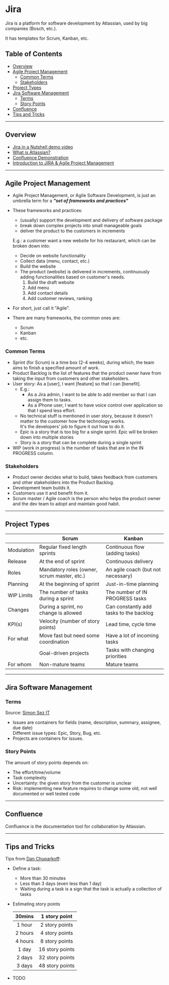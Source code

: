 # Jira

Jira is a platform for software development by Atlassian, used by big companies (Bosch, etc.).

It has templates for Scrum, Kanban, etc.

## Table of Contents

<!-- vim-markdown-toc GFM -->

* [Overview](#overview)
* [Agile Project Management](#agile-project-management)
  * [Common Terms](#common-terms)
  * [Stakeholders](#stakeholders)
* [Project Types](#project-types)
* [Jira Software Management](#jira-software-management)
  * [Terms](#terms)
  * [Story Points](#story-points)
* [Confluence](#confluence)
* [Tips and Tricks](#tips-and-tricks)

<!-- vim-markdown-toc -->

---

## Overview

- [Jira in a Nutshell demo video](https://youtu.be/xrCJv0fTyR8)
- [What is Atlassian?](https://youtu.be/hWXNmcSN4bE)
- [Confluence Demonstration](https://youtu.be/uhWCMlcY_Zw)
- [Introduction to JIRA & Agile Project Management](https://youtu.be/NrHpXvDXVrw)

---

## Agile Project Management

- Agile Project Management, or Agile Software Development, is just an umbrella term for a **_"set of frameworks and practices"_**
- These frameworks and practices:

  - (usually) support the development and delivery of software package
  - break down complex projects into small manageable goals
  - deliver the product to the customers in increments

  E.g.: a customer want a new website for his restaurant, which can be broken down into:

  - Decide on website functionality
  - Collect data (menu, contact, etc.)
  - Build the website
  - The product (website) is delivered in increments, continuously adding functionalities based on customer's needs.
    1. Build the draft website
    2. Add menu
    3. Add contact details
    4. Add customer reviews, ranking

- For short, just call it "Agile".
- There are many frameworks, the common ones are:
  - Scrum
  - Kanban
  - etc.

### Common Terms

- Sprint (for Scrum) is a time box (2-4 weeks), during which, the team aims to finish a specified amount of work.
- Product Backlog is the list of features that the product owner have from taking the input from customers and other stakeholders.
- User story: As a [user], I want [feature] so that I can [benefit].
  - E.g.:
    - As a Jira admin, I want to be able to add member so that I can assign them to tasks.
    - As a iPhone user, I want to have voice control over application so that I spend less effort.
  - No technical stuff is mentioned in user story, because it doesn't matter to the customer how the technology works.\
    It's the developers' job to figure it out how to do it.
  - Epic is a story that is too big for a single sprint. Epic will be broken down into multiple stories
  - Story is a story that can be complete during a single sprint
- WIP (work in progress) is the number of tasks that are in the IN PROGRESS column.

### Stakeholders

- Product owner decides what to build, takes feedback from customers and other stakeholders into the Product Backlog.
- Development team builds it.
- Customers use it and benefit from it.
- Scrum master / Agile coach is the person who helps the product owner and the dev team to adopt and maintain good habit.

---

## Project Types

|            | Scrum                                       | Kanban                                  |
| ---------- | ------------------------------------------- | --------------------------------------- |
| Modulation | Regular fixed length sprints                | Continuous flow (adding tasks)          |
| Release    | At the end of sprint                        | Continuous delivery                     |
| Roles      | Mandatory roles (owner, scrum master, etc.) | An agile coach (but not necessary)      |
| Planning   | At the beginning of sprint                  | Just-in-time planning                   |
| WIP Limits | The number of tasks during a sprint         | The number of IN PROGRESS tasks         |
| Changes    | During a sprint, no change is allowed       | Can constantly add tasks to the backlog |
| KPI(s)     | Velocity (number of story points)           | Lead time, cycle time                   |
| For what   | Move fast but need some coordination        | Have a lot of incoming tasks            |
|            | Goal-driven projects                        | Tasks with changing priorities          |
| For whom   | Non-mature teams                            | Mature teams                            |

---

## Jira Software Management

### Terms

Source: [Simon Sez IT](https://youtu.be/nHuhojfjeUY)

- Issues are containers for fields (name, description, summary, assignee, due date)\
  Different issue types: Epic, Story, Bug, etc.
- Projects are containers for issues.

### Story Points

The amount of story points depends on:

- The effort/time/volume
- Task complexity
- Uncertainty: the given story from the customer is unclear
- Risk: implementing new feature requires to change some old, not well documented or well tested code

---

## Confluence

Confluence is the documentation tool for collaboration by Atlassian.

---

## Tips and Tricks

Tips from [Dan Chuparkoff](https://youtu.be/NrHpXvDXVrw):

- Define a task:
  - More than 30 minutes
  - Less than 3 days (even less than 1 day)
  - Waiting during a task is a sign that the task is actually a collection of tasks
- Estimating story points

  | 30mins  |  1 story point  |
  | :-----: | :-------------: |
  | 1 hour  | 2 story points  |
  | 2 hours | 4 story points  |
  | 4 hours | 8 story points  |
  |  1 day  | 16 story points |
  | 2 days  | 32 story points |
  | 3 days  | 48 story points |

- TODO
